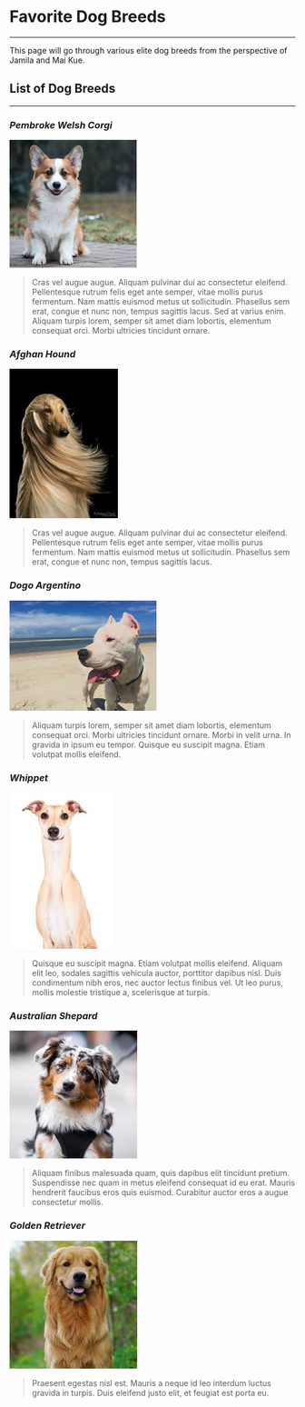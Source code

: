# **Favorite Dog Breeds**
-----------------
This page will go through various elite dog breeds from the perspective of Jamila and Mai Kue.


## **List of Dog Breeds**
---------------------------------------

###  _Pembroke Welsh Corgi_
![show](img/corgi.jpg)
>Cras vel augue augue. Aliquam pulvinar dui ac consectetur eleifend. Pellentesque rutrum felis eget ante semper, vitae mollis purus fermentum. Nam mattis euismod metus ut sollicitudin. Phasellus sem erat, congue et nunc non, tempus sagittis lacus. Sed at varius enim. Aliquam turpis lorem, semper sit amet diam lobortis, elementum consequat orci. Morbi ultricies tincidunt ornare.

### _Afghan Hound_
![show](img/hound.jpg)
>Cras vel augue augue. Aliquam pulvinar dui ac consectetur eleifend. Pellentesque rutrum felis eget ante semper, vitae mollis purus fermentum. Nam mattis euismod metus ut sollicitudin. Phasellus sem erat, congue et nunc non, tempus sagittis lacus.

### _Dogo Argentino_
![show](img/doggo.jpg)
>Aliquam turpis lorem, semper sit amet diam lobortis, elementum consequat orci. Morbi ultricies tincidunt ornare. Morbi in velit urna. In gravida in ipsum eu tempor. Quisque eu suscipit magna. Etiam volutpat mollis eleifend.

### _Whippet_
![show](img/whippet.jpg)
>Quisque eu suscipit magna. Etiam volutpat mollis eleifend. Aliquam elit leo, sodales sagittis vehicula auctor, porttitor dapibus nisl. Duis condimentum nibh eros, nec auctor lectus finibus vel. Ut leo purus, mollis molestie tristique a, scelerisque at turpis.

### _Australian Shepard_
![show](img/shep.jpg)
>Aliquam finibus malesuada quam, quis dapibus elit tincidunt pretium. Suspendisse nec quam in metus eleifend consequat id eu erat. Mauris hendrerit faucibus eros quis euismod. Curabitur auctor eros a augue consectetur mollis.

### _Golden Retriever_
![show](img/golden.jpg)
>Praesent egestas nisl est. Mauris a neque id leo interdum luctus gravida in turpis. Duis eleifend justo elit, et feugiat est porta eu.
